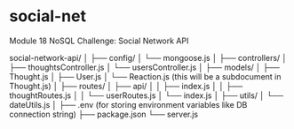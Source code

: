 # social-net
Module 18 NoSQL Challenge: Social Network API

social-network-api/
│
├── config/
│   └── mongoose.js
│
├── controllers/
│   ├── thoughtsController.js
│   └── usersController.js
│
├── models/
│   ├── Thought.js
│   ├── User.js
│   └── Reaction.js (this will be a subdocument in Thought.js)
│
├── routes/
│   ├── api/
│   │   ├── index.js
│   │   ├── thoughtRoutes.js
│   │   └── userRoutes.js
│   └── index.js
│
├── utils/
│   └── dateUtils.js
│
├── .env (for storing environment variables like DB connection string)
├── package.json
└── server.js

